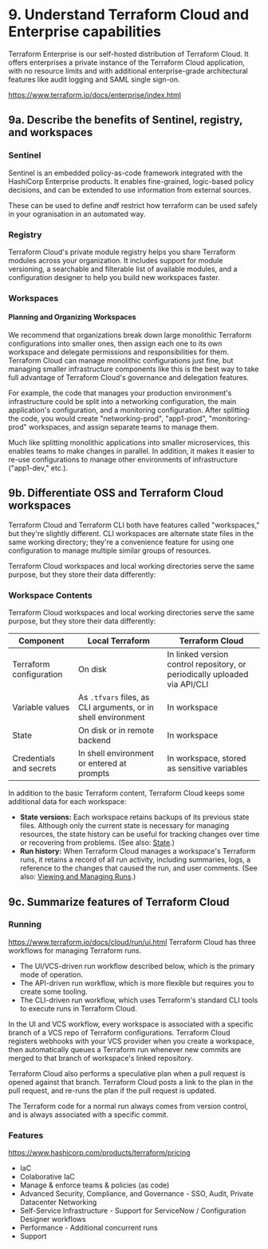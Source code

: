 # 9. Understand Terraform Cloud and Enterprise capabilities
Terraform Enterprise is our self-hosted distribution of Terraform Cloud. It offers enterprises a private instance of the Terraform Cloud application, with no resource limits and with additional enterprise-grade architectural features like audit logging and SAML single sign-on.

https://www.terraform.io/docs/enterprise/index.html

## 9a. Describe the benefits of Sentinel, registry, and workspaces
### Sentinel
Sentinel is an embedded policy-as-code framework integrated with the HashiCorp Enterprise products. It enables fine-grained, logic-based policy decisions, and can be extended to use information from external sources.

These can be used to define andf restrict how terraform can be used safely in your ogranisation in an automated way.

### Registry
Terraform Cloud's private module registry helps you share Terraform modules across your organization. It includes support for module versioning, a searchable and filterable list of available modules, and a configuration designer to help you build new workspaces faster.

### Workspaces
#### Planning and Organizing Workspaces
We recommend that organizations break down large monolithic Terraform configurations into smaller ones, then assign each one to its own workspace and delegate permissions and responsibilities for them. Terraform Cloud can manage monolithic configurations just fine, but managing smaller infrastructure components like this is the best way to take full advantage of Terraform Cloud's governance and delegation features.

For example, the code that manages your production environment's infrastructure could be split into a networking configuration, the main application's configuration, and a monitoring configuration. After splitting the code, you would create "networking-prod", "app1-prod", "monitoring-prod" workspaces, and assign separate teams to manage them.

Much like splitting monolithic applications into smaller microservices, this enables teams to make changes in parallel. In addition, it makes it easier to re-use configurations to manage other environments of infrastructure ("app1-dev," etc.).


## 9b. Differentiate OSS and Terraform Cloud workspaces
Terraform Cloud and Terraform CLI both have features called "workspaces," but they're slightly different. CLI workspaces are alternate state files in the same working directory; they're a convenience feature for using one configuration to manage multiple similar groups of resources.

Terraform Cloud workspaces and local working directories serve the same purpose, but they store their data differently:

### Workspace Contents
Terraform Cloud workspaces and local working directories serve the same purpose, but they store their data differently:

Component | Local Terraform | Terraform Cloud
--|--|--
Terraform configuration | On disk | In linked version control repository, or periodically uploaded via API/CLI
Variable values | As `.tfvars` files, as CLI arguments, or in shell environment | In workspace
State | On disk or in remote backend | In workspace
Credentials and secrets | In shell environment or entered at prompts | In workspace, stored as sensitive variables

In addition to the basic Terraform content, Terraform Cloud keeps some additional data for each workspace:

- **State versions:** Each workspace retains backups of its previous state files. Although only the current state is necessary for managing resources, the state history can be useful for tracking changes over time or recovering from problems. (See also: [State](./state.html).)
- **Run history:** When Terraform Cloud manages a workspace's Terraform runs, it retains a record of all run activity, including summaries, logs, a reference to the changes that caused the run, and user comments. (See also: [Viewing and Managing Runs](../run/manage.html).)


## 9c. Summarize features of Terraform Cloud
### Running
https://www.terraform.io/docs/cloud/run/ui.html
Terraform Cloud has three workflows for managing Terraform runs.
* The UI/VCS-driven run workflow described below, which is the primary mode of operation.
* The API-driven run workflow, which is more flexible but requires you to create some tooling.
* The CLI-driven run workflow, which uses Terraform's standard CLI tools to execute runs in Terraform Cloud.

In the UI and VCS workflow, every workspace is associated with a specific branch of a VCS repo of Terraform configurations. Terraform Cloud registers webhooks with your VCS provider when you create a workspace, then automatically queues a Terraform run whenever new commits are merged to that branch of workspace's linked repository.

Terraform Cloud also performs a speculative plan when a pull request is opened against that branch. Terraform Cloud posts a link to the plan in the pull request, and re-runs the plan if the pull request is updated.

The Terraform code for a normal run always comes from version control, and is always associated with a specific commit.

### Features
https://www.hashicorp.com/products/terraform/pricing
* IaC
* Colaborative IaC
* Manage & enforce teams & policies (as code)
* Advanced Security, Compliance, and Governance - SSO, Audit, Private Datacenter Networking
* Self-Service Infrastructure - Support for ServiceNow / Configuration Designer workflows
* Performance - Additional concurrent runs
* Support 
